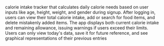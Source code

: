 calorie intake tracker that calculates daily calorie needs based on user inputs like age, height, weight, and gender during signup.
After logging in, users can view their total calorie intake, add or search for food items, and delete mistakenly added items.
The app displays both current calorie intake and remaining allowance, issuing warnings if users exceed their limits.
Users can only view today's data, save it for future reference, and see graphical representations of their previous entries
